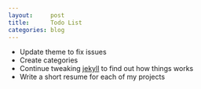 ```yaml
---
layout:     post
title:      Todo List
categories: blog
---
```


- Update theme to fix issues
- Create categories
- Continue tweaking [jekyll] to find out how things works
- Write a short resume for each of my projects


[jekyll]:       https://github.com/mojombo/jekyll
[aegypius.com]: http://www.aegypius.com
